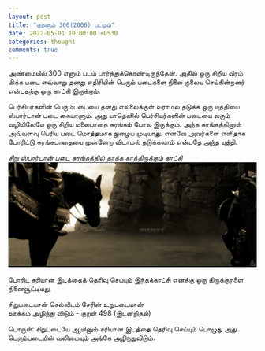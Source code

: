 ```yaml
---
layout: post
title: "குறளும் 300(2006) படமும்"
date: 2022-05-01 10:00:00 +0530
categories: thought
comments: true
---
```

அண்மையில் 300 எனும் படம் பார்த்துக்கொண்டிருந்தேன். அதில் ஒரு சிறிய வீரம் மிக்க படை எவ்வாறு தனது எதிரியின் பெரும் படைகளை நிலை குலைய செய்கின்றனர் என்பதற்கு ஒரு காட்சி இருக்கும்.

பெர்சியர்களின் பெரும்படையை தனது எல்லைக்குள் வராமல் தடுக்க ஒரு யுத்தியை ஸ்பார்டான் படை கையாளும். அது யாதெனில் பெர்சியர்களின் படையை வரும் வழியிலேயே ஒரு சிறிய மலைபாதை சுரங்கம் போல இருக்கும். அந்த சுரங்கத்தினுள் அவ்வளவு பெரிய படை மொத்தமாக நுழைய முடியாது. எனவே அவர்களை எளிதாக போரிட்டு சுரங்கபாதையை முன்னேற விடாமல் தடுக்கலாம் என்பதே அந்த யுத்தி.


<i>சிறு ஸ்பார்டான் படை சுரங்கத்தில் தாக்க காத்திருக்கும் காட்சி</i><br>
<img src="/images/2022-05-06/spartan.jpg" alt="சிறு ஸ்பார்டான் படை சுரங்கத்தில் தாக்க காத்திருக்கிறது" width="auto" style=""/>
<br>


போரிட சரியான இடத்தைத் தெரிவு செய்யும் இந்தக்காட்சி எனக்கு ஒரு திருக்குறளை நினைவூட்டியது.

சிறுபடையான் செல்லிடம் சேரின் உறுபடையான்<br>
ஊக்கம் அழிந்து விடும் 
            - குறள் 498 (இடனறிதல்)

பொருள்:
சிறுபடையே ஆயினும் சரியான இடத்தை தெரிவு செய்யும் பொழுது அது பெரும்படையின் வலிமையும் அங்கே அழிந்துவிடும்.
